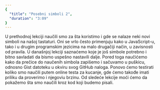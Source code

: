 ```yaml
---
{
  "title": "Posebni simboli 2",
  "duration": "3:09"
}
---
```


U prethodnoj lekciji naučili smo za šta koristimo i gde se nalaze neki novi simboli na našoj tastaturi. Oni se vrlo često primenjuju kako u JavaScript-u, tako i u drugim programskim jezicima na malo drugačiji način, u zavisnosti od pravila. U današnjoj lekciji saznaćemo koje je još simbole potrebno i bitno savladati da bismo uspešno nastavili dalje. Pored toga naučićemo kako da prečice do naučenih simbola zapišemo i sačuvamo u puškicu, odnosno Gist datoteku u okviru svog GitHub naloga. Ponovo ćemo testirati koliko smo naučili putem online testa za kucanje, gde ćemo takođe imati priliku da proverimo i njegoviu brzinu. Od sledeće lekcije moći ćemo da pokažemo šta smo naučili kroz kod koji budemo pisali.

